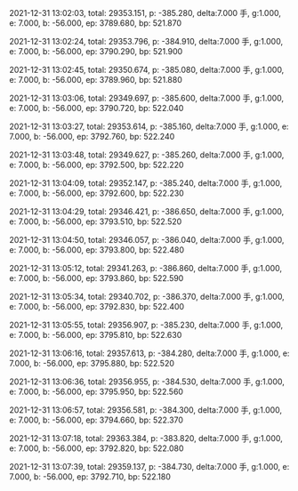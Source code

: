 2021-12-31 13:02:03, total: 29353.151, p: -385.280, delta:7.000 手, g:1.000, e: 7.000, b: -56.000, ep: 3789.680, bp: 521.870

2021-12-31 13:02:24, total: 29353.796, p: -384.910, delta:7.000 手, g:1.000, e: 7.000, b: -56.000, ep: 3790.290, bp: 521.900

2021-12-31 13:02:45, total: 29350.674, p: -385.080, delta:7.000 手, g:1.000, e: 7.000, b: -56.000, ep: 3789.960, bp: 521.880

2021-12-31 13:03:06, total: 29349.697, p: -385.600, delta:7.000 手, g:1.000, e: 7.000, b: -56.000, ep: 3790.720, bp: 522.040

2021-12-31 13:03:27, total: 29353.614, p: -385.160, delta:7.000 手, g:1.000, e: 7.000, b: -56.000, ep: 3792.760, bp: 522.240

2021-12-31 13:03:48, total: 29349.627, p: -385.260, delta:7.000 手, g:1.000, e: 7.000, b: -56.000, ep: 3792.500, bp: 522.220

2021-12-31 13:04:09, total: 29352.147, p: -385.240, delta:7.000 手, g:1.000, e: 7.000, b: -56.000, ep: 3792.600, bp: 522.230

2021-12-31 13:04:29, total: 29346.421, p: -386.650, delta:7.000 手, g:1.000, e: 7.000, b: -56.000, ep: 3793.510, bp: 522.520

2021-12-31 13:04:50, total: 29346.057, p: -386.040, delta:7.000 手, g:1.000, e: 7.000, b: -56.000, ep: 3793.800, bp: 522.480

2021-12-31 13:05:12, total: 29341.263, p: -386.860, delta:7.000 手, g:1.000, e: 7.000, b: -56.000, ep: 3793.860, bp: 522.590

2021-12-31 13:05:34, total: 29340.702, p: -386.370, delta:7.000 手, g:1.000, e: 7.000, b: -56.000, ep: 3792.830, bp: 522.400

2021-12-31 13:05:55, total: 29356.907, p: -385.230, delta:7.000 手, g:1.000, e: 7.000, b: -56.000, ep: 3795.810, bp: 522.630

2021-12-31 13:06:16, total: 29357.613, p: -384.280, delta:7.000 手, g:1.000, e: 7.000, b: -56.000, ep: 3795.880, bp: 522.520

2021-12-31 13:06:36, total: 29356.955, p: -384.530, delta:7.000 手, g:1.000, e: 7.000, b: -56.000, ep: 3795.950, bp: 522.560

2021-12-31 13:06:57, total: 29356.581, p: -384.300, delta:7.000 手, g:1.000, e: 7.000, b: -56.000, ep: 3794.660, bp: 522.370

2021-12-31 13:07:18, total: 29363.384, p: -383.820, delta:7.000 手, g:1.000, e: 7.000, b: -56.000, ep: 3792.820, bp: 522.080

2021-12-31 13:07:39, total: 29359.137, p: -384.730, delta:7.000 手, g:1.000, e: 7.000, b: -56.000, ep: 3792.710, bp: 522.180